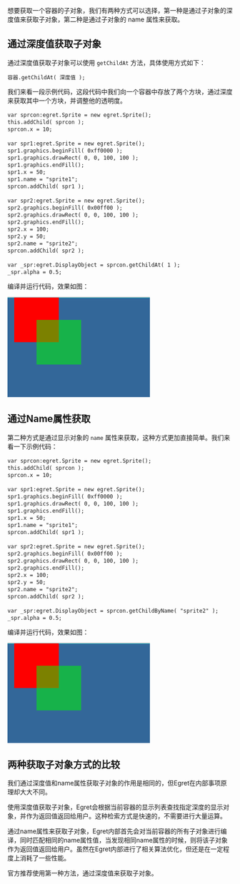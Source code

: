想要获取一个容器的子对象，我们有两种方式可以选择，第一种是通过子对象的深度值来获取子对象，第二种是通过子对象的 name 属性来获取。

## 通过深度值获取子对象

通过深度值获取子对象可以使用 `getChildAt` 方法，具体使用方式如下：

`容器.getChildAt( 深度值 );`

我们来看一段示例代码，这段代码中我们向一个容器中存放了两个方块，通过深度来获取其中一个方块，并调整他的透明度。

```
var sprcon:egret.Sprite = new egret.Sprite();
this.addChild( sprcon );
sprcon.x = 10;

var spr1:egret.Sprite = new egret.Sprite();
spr1.graphics.beginFill( 0xff0000 );
spr1.graphics.drawRect( 0, 0, 100, 100 );
spr1.graphics.endFill();
spr1.x = 50;
spr1.name = "sprite1";
sprcon.addChild( spr1 );

var spr2:egret.Sprite = new egret.Sprite();
spr2.graphics.beginFill( 0x00ff00 );
spr2.graphics.drawRect( 0, 0, 100, 100 );
spr2.graphics.endFill();
spr2.x = 100;
spr2.y = 50;
spr2.name = "sprite2";
sprcon.addChild( spr2 );

var _spr:egret.DisplayObject = sprcon.getChildAt( 1 );
_spr.alpha = 0.5;
```

编译并运行代码，效果如图：

![](566143a3d8886.jpg)

## 通过Name属性获取

第二种方式是通过显示对象的 `name` 属性来获取，这种方式更加直接简单。我们来看一下示例代码：

```
var sprcon:egret.Sprite = new egret.Sprite();
this.addChild( sprcon );
sprcon.x = 10;

var spr1:egret.Sprite = new egret.Sprite();
spr1.graphics.beginFill( 0xff0000 );
spr1.graphics.drawRect( 0, 0, 100, 100 );
spr1.graphics.endFill();
spr1.x = 50;
spr1.name = "sprite1";
sprcon.addChild( spr1 );

var spr2:egret.Sprite = new egret.Sprite();
spr2.graphics.beginFill( 0x00ff00 );
spr2.graphics.drawRect( 0, 0, 100, 100 );
spr2.graphics.endFill();
spr2.x = 100;
spr2.y = 50;
spr2.name = "sprite2";
sprcon.addChild( spr2 );

var _spr:egret.DisplayObject = sprcon.getChildByName( "sprite2" );
_spr.alpha = 0.5;
```

编译并运行代码，效果如图：

![](566143a4018b9.jpg)

## 两种获取子对象方式的比较

我们通过深度值和name属性获取子对象的作用是相同的，但Egret在内部事项原理却大大不同。

使用深度值获取子对象，Egret会根据当前容器的显示列表查找指定深度的显示对象，并作为返回值返回给用户。这种检索方式是快速的，不需要进行大量运算。

通过name属性来获取子对象，Egret内部首先会对当前容器的所有子对象进行编译，同时匹配相同的name属性值，当发现相同name属性的时候，则将该子对象作为返回值返回给用户。虽然在Egret内部进行了相关算法优化，但还是在一定程度上消耗了一些性能。

官方推荐使用第一种方法，通过深度值来获取子对象。